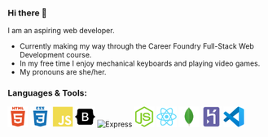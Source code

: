 ### Hi there 👋

I am an aspiring web developer.
- Currently making my way through the Career Foundry Full-Stack Web Development course.
- In my free time I enjoy mechanical keyboards and playing video games.
- My pronouns are she/her.

### Languages & Tools:
<div>
  <img src="https://github.com/devicons/devicon/blob/master/icons/html5/html5-plain-wordmark.svg" title="HTML" alt="HTML" width ="40" height="40">
  <img src="https://github.com/devicons/devicon/blob/master/icons/css3/css3-plain-wordmark.svg" title="CSS" alt="CSS" width ="40" height="40">
  <img src="https://github.com/devicons/devicon/blob/master/icons/javascript/javascript-plain.svg" title="JavaScript" alt="JavaScript" width="40" height="40">
  <img src="https://github.com/devicons/devicon/blob/master/icons/bootstrap/bootstrap-plain.svg" title="Bootstrap" alt="Bootstrap" width="40" height="40">
  <img src="https://camo.githubusercontent.com/9941858e5b79079c0f5d8aa6063ac08d19e971ea210508af614e3e28828c673f/68747470733a2f2f7777772e706e6766696e642e636f6d2f706e67732f6d2f3133362d313336333733365f657870726573732d6a732d69636f6e2d706e672d7472616e73706172656e742d706e672e706e67" title="Express" alt="Express" width="40" height="40">
  <img src="https://github.com/devicons/devicon/blob/master/icons/nodejs/nodejs-original.svg" title="Node.js" alt="Node.js" width="40" height="40">
  <img src="https://github.com/devicons/devicon/blob/master/icons/react/react-original.svg" title="React" alt="React" width="40" height="40">
  <img src="https://github.com/devicons/devicon/blob/master/icons/mongodb/mongodb-original.svg" title="MongoDB" alt="MongoDB" width="40" height="40">
  <img src="https://github.com/devicons/devicon/blob/master/icons/heroku/heroku-plain.svg" title="Heroku" alt="Heroku" width="40" height="40">
  <img src="https://github.com/devicons/devicon/blob/master/icons/vscode/vscode-original.svg" title="Visual Studio Code" alt="Visual Studio Code" width="40" height="40">
</div>
